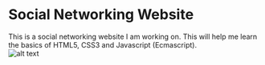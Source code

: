 # Social Networking Website
This is a social networking website I am working on. This will help me learn the basics of HTML5, CSS3 and Javascript (Ecmascript).<br>
![alt text](https://upload.wikimedia.org/wikipedia/commons/thumb/1/10/CSS3_and_HTML5_logos_and_wordmarks.svg/2000px-CSS3_and_HTML5_logos_and_wordmarks.svg.png)

